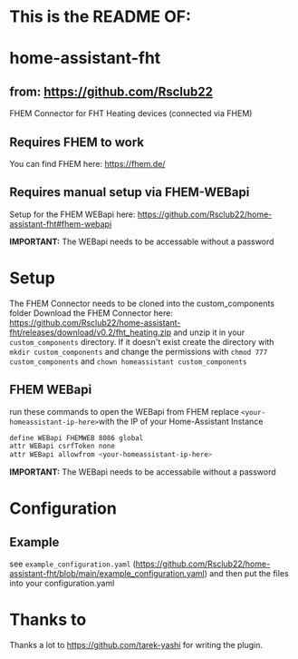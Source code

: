 # This is the README OF:
# home-assistant-fht
## from: https://github.com/Rsclub22
FHEM Connector for FHT Heating devices (connected via FHEM)

## Requires FHEM to work
You can find FHEM here: https://fhem.de/
## Requires manual setup via FHEM-WEBapi
Setup for the FHEM WEBapi here: https://github.com/Rsclub22/home-assistant-fht#fhem-webapi

**IMPORTANT:** The WEBapi needs to be accessable without a password
# Setup
The FHEM Connector needs to be cloned into the custom_components folder
Download the FHEM Connector here: https://github.com/Rsclub22/home-assistant-fht/releases/download/v0.2/fht_heating.zip
and unzip it in your `custom_components` directory. If it doesn't exist create the directory with `mkdir custom_components` and change the permissions with `chmod 777 custom_components` and `chown homeassistant custom_components`

## FHEM WEBapi
run these commands to open the WEBapi from FHEM
replace `<your-homeassistant-ip-here>`with the IP of your Home-Assistant Instance
```bash
define WEBapi FHEMWEB 8086 global
attr WEBapi csrfToken none
attr WEBapi allowfrom <your-homeassistant-ip-here>

```
**IMPORTANT:** The WEBapi needs to be accessabile without a password

# Configuration
## Example
see `example_configuration.yaml` (https://github.com/Rsclub22/home-assistant-fht/blob/main/example_configuration.yaml)
and then put the files into your configuration.yaml

# Thanks to
Thanks a lot to https://github.com/tarek-yashi for writing the plugin.

